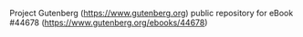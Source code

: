 Project Gutenberg (https://www.gutenberg.org) public repository for eBook #44678 (https://www.gutenberg.org/ebooks/44678)
